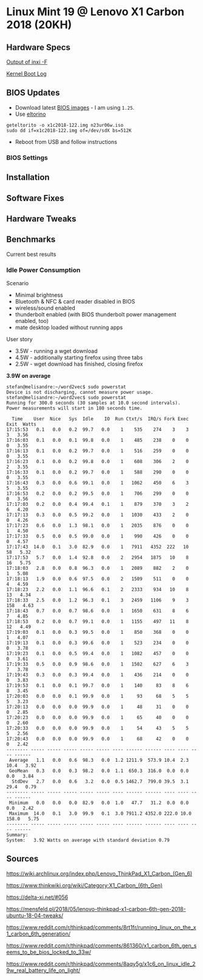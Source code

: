# Linux Mint 19 @ Lenovo X1 Carbon 2018 (20KH)

## Hardware Specs

[Output of inxi -F](inxi.txt)

[Kernel Boot Log](dmesg.txt)

## BIOS Updates

* Download latest [BIOS images](https://pcsupport.lenovo.com/de/en/products/LAPTOPS-AND-NETBOOKS/THINKPAD-X-SERIES-LAPTOPS/THINKPAD-X1-CARBON-6TH-GEN-TYPE-20KH-20KG/downloads/DS502282) - I am using `1.25`.
* Use [eltorino](https://aur.archlinux.org/packages/geteltorito/) 
```
geteltorito -o x1c2018-122.img n23ur06w.iso
sudo dd if=x1c2018-122.img of=/dev/sdX bs=512K
```
* Reboot from USB and follow instructions

### BIOS Settings



## Installation

## Software Fixes

## Hardware Tweaks

## Benchmarks

Current best results

### Idle Power Consumption

Scenario
* Minimal brightness 
* Bluetooth & NFC & card reader disabled in BIOS 
* wireless/sound enabled
* thunderbolt enabled (with BIOS thunderbolt power management enabled, too)
* mate desktop loaded without running apps

User story
* 3.5W - running a wget download
* 4.5W - additionally starting firefox using three tabs
* 2.5W - wget download has finished, closing firefox

**3.9W on average**

```
stefan@melisandre:~/word2vec$ sudo powerstat
Device is not discharging, cannot measure power usage.
stefan@melisandre:~/word2vec$ sudo powerstat
Running for 300.0 seconds (30 samples at 10.0 second intervals).
Power measurements will start in 180 seconds time.

  Time    User  Nice   Sys  Idle    IO  Run Ctxt/s  IRQ/s Fork Exec Exit  Watts
17:15:53   0.1   0.0   0.2  99.7   0.0    1    535    274    3    3    3   3.56 
17:16:03   0.1   0.0   0.1  99.8   0.0    1    485    238    0    0    0   3.55 
17:16:13   0.1   0.0   0.2  99.7   0.0    1    516    259    0    0    0   3.55 
17:16:23   0.1   0.0   0.2  99.8   0.0    1    608    306    2    0    2   3.55 
17:16:33   0.1   0.0   0.2  99.7   0.0    1    588    290    0    0    0   3.55 
17:16:43   0.3   0.0   0.6  99.1   0.0    1   1062    450    6    3    5   3.55 
17:16:53   0.2   0.0   0.2  99.5   0.0    1    706    299    0    0    0   3.56 
17:17:03   0.2   0.0   0.4  99.4   0.1    1    879    370    3    2    6   4.20 
17:17:13   0.3   0.0   0.5  99.2   0.0    1   1030    433    2    0    0   4.26 
17:17:23   0.6   0.0   1.3  98.1   0.0    1   2035    876    0    0    1   4.50 
17:17:33   0.5   0.0   0.5  99.0   0.0    1    990    426    0    0    0   4.57 
17:17:43  14.0   0.1   3.0  82.9   0.0    1   7911   4352  222   10   58   5.32 
17:17:53   5.7   0.0   1.4  92.8   0.0    2   2954   1875   10    8   16   5.75 
17:18:03   2.8   0.0   0.8  96.3   0.0    1   2089    882    2    0    1   5.08 
17:18:13   1.9   0.0   0.6  97.5   0.0    2   1509    511    0    0    4   4.59 
17:18:23   2.2   0.0   1.1  96.6   0.1    2   2333    934   10    8   13   4.34 
17:18:33   2.5   0.0   1.2  96.3   0.1    3   2459   1106    9    3  158   4.63 
17:18:43   0.7   0.0   0.7  98.6   0.0    1   1650    631    8    6    7   4.85 
17:18:53   0.2   0.0   0.7  99.1   0.0    1   1155    497   11    8   12   4.49 
17:19:03   0.1   0.0   0.3  99.5   0.0    1    850    368    0    0    1   4.07 
17:19:13   0.1   0.0   0.3  99.6   0.0    1    523    234    0    0    0   3.78 
17:19:23   0.1   0.0   0.5  99.4   0.0    1   1082    457    0    0    0   3.61 
17:19:33   0.5   0.0   0.9  98.6   0.0    1   1502    627    6    3    7   3.78 
17:19:43   0.3   0.0   0.3  99.4   0.0    1    436    214    0    0    0   3.83 
17:19:53   0.1   0.0   0.1  99.7   0.0    1    140     83    8    6    8   3.45 
17:20:03   0.0   0.0   0.1  99.9   0.0    1     93     68    5    5    5   3.23 
17:20:13   0.0   0.0   0.0  99.9   0.0    1     48     31    0    0    0   2.85 
17:20:23   0.0   0.0   0.0  99.9   0.0    1     65     40    0    0    0   2.60 
17:20:33   0.0   0.0   0.0  99.9   0.0    1     54     43    5    5    5   2.56 
17:20:43   0.0   0.0   0.0  99.9   0.0    1     68     42    0    0    0   2.42 
-------- ----- ----- ----- ----- ----- ---- ------ ------ ---- ---- ---- ------ 
 Average   1.1   0.0   0.6  98.3   0.0  1.2 1211.9  573.9 10.4  2.3 10.4   3.92 
 GeoMean   0.3   0.0   0.3  98.2   0.0  1.1  650.3  316.0  0.0  0.0  0.0   3.84 
  StdDev   2.7   0.0   0.6   3.2   0.0  0.5 1462.7  799.0 39.5  3.1 29.4   0.79 
-------- ----- ----- ----- ----- ----- ---- ------ ------ ---- ---- ---- ------ 
 Minimum   0.0   0.0   0.0  82.9   0.0  1.0   47.7   31.2  0.0  0.0  0.0   2.42 
 Maximum  14.0   0.1   3.0  99.9   0.1  3.0 7911.2 4352.0 222.0 10.0 158.0   5.75 
-------- ----- ----- ----- ----- ----- ---- ------ ------ ---- ---- ---- ------ 
Summary:
System:   3.92 Watts on average with standard deviation 0.79
```

## Sources

https://wiki.archlinux.org/index.php/Lenovo_ThinkPad_X1_Carbon_(Gen_6)

https://www.thinkwiki.org/wiki/Category:X1_Carbon_(6th_Gen)

https://delta-xi.net/#056

https://mensfeld.pl/2018/05/lenovo-thinkpad-x1-carbon-6th-gen-2018-ubuntu-18-04-tweaks/

https://www.reddit.com/r/thinkpad/comments/8rt1fr/running_linux_on_the_x1_carbon_6th_generation/

https://www.reddit.com/r/thinkpad/comments/861360/x1_carbon_6th_gen_seems_to_be_bios_locked_to_33w/

https://www.reddit.com/r/thinkpad/comments/8aqy5g/x1c6_on_linux_idle_29w_real_battery_life_on_light/
